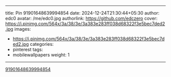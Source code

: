 
---
title: Pin 91901648639994854
date: 2024-12-24T21:30:44+05:30
author: edc0
avatar: /me/edc0.jpg
authorlink: https://github.com/edczero
cover: https://i.pinimg.com/564x/3a/38/3e/3a383e283ff038d68322f3e5bec7ded2.jpg
images:
   - https://i.pinimg.com/564x/3a/38/3e/3a383e283ff038d68322f3e5bec7ded2.jpg
categories:
  - pinterest
tags:
  - mobilewallpapers
weight: 1
---

<!--more-->

[91901648639994854](https://in.pinterest.com/pin/91901648639994854/)

	